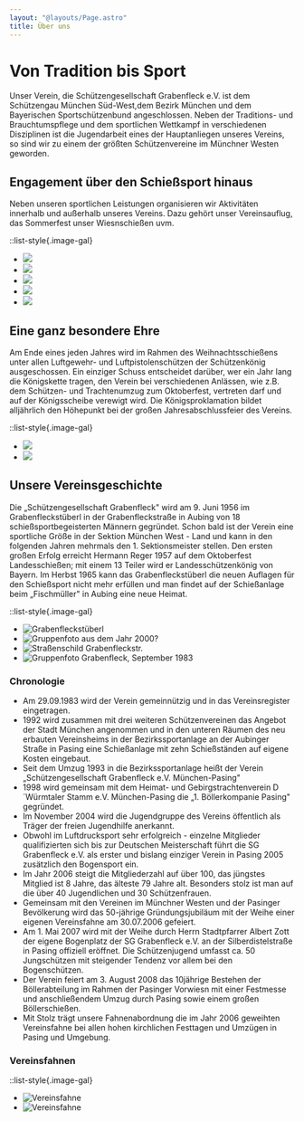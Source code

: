 ```yaml
---
layout: "@layouts/Page.astro"
title: Über uns
---
```


# Von Tradition bis Sport

Unser Verein, die Schützengesellschaft Grabenfleck e.V. ist dem Schützengau München Süd-West,dem Bezirk München und dem Bayerischen Sportschützenbund angeschlossen. Neben der Traditions- und Brauchtumspflege und dem sportlichen Wettkampf in verschiedenen Disziplinen ist die Jugendarbeit eines der Hauptanliegen unseres Vereins, so sind wir zu einem der größten Schützenvereine im Münchner Westen geworden.

## Engagement über den Schießsport hinaus

Neben unseren sportlichen Leistungen organisieren wir Aktivitäten innerhalb und außerhalb unseres Vereins. Dazu gehört unser Vereinsauflug, das Sommerfest unser Wiesnschießen uvm.

::list-style{.image-gal}

- ![](/images/uploads/0a00f53a-19b4-4e62-9bc4-69dcc09f9cb0.jpg)
- ![](/images/uploads/img_7322.jpg)
- ![](/images/uploads/37719ac3-707a-430e-9e37-e5bf8ef17ee0.jpg)
- ![](/images/uploads/3cd2577b-be9d-45f5-8308-2f860aca2e51.jpg)
- ![](/images/uploads/img_4796.jpg)

## Eine ganz besondere Ehre

Am Ende eines jeden Jahres wird im Rahmen des Weihnachtsschießens unter allen Luftgewehr- und Luftpistolenschützen der Schützenkönig ausgeschossen. Ein einziger Schuss entscheidet darüber, wer ein Jahr lang die Königskette tragen, den Verein bei verschiedenen Anlässen, wie z.B. dem Schützen- und Trachtenumzug zum Oktoberfest, vertreten darf und auf der Königsscheibe verewigt wird. Die Königsproklamation bildet alljährlich den Höhepunkt bei der großen Jahresabschlussfeier des Vereins.

::list-style{.image-gal}

- ![](/images/uploads/2547e4c0-5a96-41d5-8f50-4e22fe79de4d.jpg)
- ![](/images/uploads/koenigsscheibe.jpg)

## Unsere Vereinsgeschichte

Die „Schützengesellschaft Grabenfleck" wird am 9. Juni 1956 im Grabenfleckstüberl in der Grabenfleckstraße in Aubing von 18 schießsportbegeisterten Männern gegründet. Schon bald ist der Verein eine sportliche Größe in der Sektion München West - Land und kann in den folgenden Jahren mehrmals den 1. Sektionsmeister stellen. Den ersten großen Erfolg erreicht Hermann Reger 1957 auf dem Oktoberfest Landesschießen; mit einem 13 Teiler wird er Landesschützenkönig von Bayern. Im Herbst 1965 kann das Grabenfleckstüberl die neuen Auflagen für den Schießsport nicht mehr erfüllen und man findet auf der Schießanlage beim „Fischmüller" in Aubing eine neue Heimat.

::list-style{.image-gal}

- ![Grabenfleckstüberl](/images/uploads/grabenfleckstueberl.jpg "Foto Grabenfleckstüberl zur Verfügung gestellt von Reichinger/Schwab (Fam. Schwab ist die ehem. Wirtsfamilie)")
- ![Gruppenfoto aus dem Jahr 2000?](/images/uploads/gruppenfoto.jpg "Gruppenfoto aus dem Jahr 2000?")
- ![Straßenschild Grabenfleckstr.](/images/uploads/grabenfleckstr.jpg "Grabenfleckstr.")
- ![Gruppenfoto Grabenfleck, September 1983](/images/uploads/gruendungsfoto.jpg "Gründungsfoto Grabenfleck, September 1983")

### Chronologie

- Am 29.09.1983 wird der Verein gemeinnützig und in das Vereinsregister eingetragen.
- 1992 wird zusammen mit drei weiteren Schützenvereinen das Angebot der Stadt München angenommen und in den unteren Räumen des neu erbauten Vereinsheims in der Bezirkssportanlage an der Aubinger Straße in Pasing eine Schießanlage mit zehn Schießständen auf eigene Kosten eingebaut.
- Seit dem Umzug 1993 in die Bezirkssportanlage heißt der Verein „Schützengesellschaft Grabenfleck e.V. München-Pasing"
- 1998 wird gemeinsam mit dem Heimat- und Gebirgstrachtenverein D´Würmtaler Stamm e.V. München-Pasing die „1. Böllerkompanie Pasing" gegründet.
- Im November 2004 wird die Jugendgruppe des Vereins öffentlich als Träger der freien Jugendhilfe anerkannt.
- Obwohl im Luftdrucksport sehr erfolgreich - einzelne Mitglieder qualifizierten sich bis zur Deutschen Meisterschaft führt die SG Grabenfleck e.V. als erster und bislang einziger Verein in Pasing 2005 zusätzlich den Bogensport ein.
- Im Jahr 2006 steigt die Mitgliederzahl auf über 100, das jüngstes Mitglied ist 8 Jahre, das älteste 79 Jahre alt. Besonders stolz ist man auf die über 40 Jugendlichen und 30 Schützenfrauen.
- Gemeinsam mit den Vereinen im Münchner Westen und der Pasinger Bevölkerung wird das 50-jährige Gründungsjubiläum mit der Weihe einer eigenen Vereinsfahne am 30.07.2006 gefeiert.
- Am 1. Mai 2007 wird mit der Weihe durch Herrn Stadtpfarrer Albert Zott der eigene Bogenplatz der SG Grabenfleck e.V. an der Silberdistelstraße in Pasing offiziell eröffnet. Die Schützenjugend umfasst ca. 50 Jungschützen mit steigender Tendenz vor allem bei den Bogenschützen.
- Der Verein feiert am 3. August 2008 das 10jährige Bestehen der Böllerabteilung im Rahmen der Pasinger Vorwiesn mit einer Festmesse und anschließendem Umzug durch Pasing sowie einem großen Böllerschießen.
- Mit Stolz trägt unsere Fahnenabordnung die im Jahr 2006 geweihten Vereinsfahne bei allen hohen kirchlichen Festtagen und Umzügen in Pasing und Umgebung.

### Vereinsfahnen

::list-style{.image-gal}

- ![Vereinsfahne](/images/uploads/vereinsfahne.jpg "Vereinsfahne")
- ![Vereinsfahne](/images/uploads/vereinsfahne2.jpg "Vereinsfahne")
